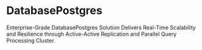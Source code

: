 # DatabasePostgres
Enterprise-Grade DatabasePostgres Solution Delivers Real-Time Scalability and Resilience through Active-Active Replication and Parallel Query Processing Cluster.
